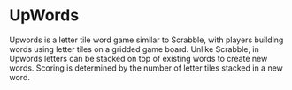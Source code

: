 # UpWords
Upwords is a letter tile word game similar to Scrabble, with players building words using letter tiles on a gridded game board. Unlike Scrabble, in Upwords letters can be stacked on top of existing words to create new words. Scoring is determined by the number of letter tiles stacked in a new word.
